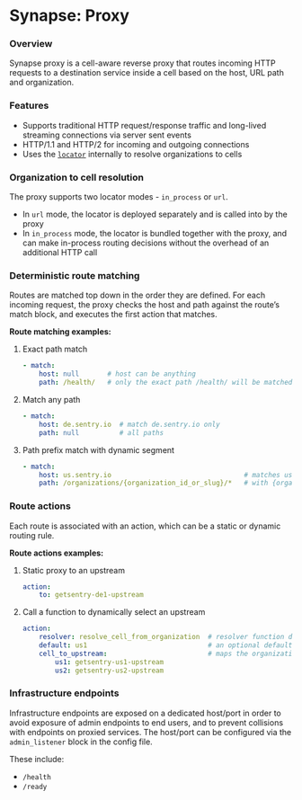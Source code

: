 # Synapse: Proxy

### Overview
Synapse proxy is a cell-aware reverse proxy that routes incoming HTTP requests to a destination service inside a cell based on the host, URL path and organization.

### Features

- Supports traditional HTTP request/response traffic and long-lived streaming connections via server sent events
- HTTP/1.1 and HTTP/2 for incoming and outgoing connections
- Uses the [`locator`](locator/README.md) internally to resolve organizations to cells

### Organization to cell resolution

The proxy supports two locator modes - `in_process` or `url`.
- In `url` mode, the locator is deployed separately and is called into by the proxy
- In `in_process` mode, the locator is bundled together with the proxy, and can make in-process routing decisions without the overhead of an additional HTTP call


### Deterministic route matching

Routes are matched top down in the order they are defined. For each incoming request, the proxy checks the host and path against the route’s match block, and executes the first action that matches.

**Route matching examples:**

1. Exact path match
    ```yaml
    - match:
        host: null       # host can be anything
        path: /health/   # only the exact path /health/ will be matched
    ```

2. Match any path
    ```yaml
    - match:
        host: de.sentry.io  # match de.sentry.io only
        path: null          # all paths
    ```

3. Path prefix match with dynamic segment
    ```yaml
    - match:
        host: us.sentry.io                                 # matches us.sentry.io only
        path: /organizations/{organization_id_or_slug}/*   # with {organization_id_or_slug} dynamic segment and trailing wildcard
    ```

### Route actions

Each route is associated with an action, which can be a static or dynamic routing rule.


**Route actions examples:**

1. Static proxy to an upstream
    ```yaml
    action:
        to: getsentry-de1-upstream
    ```

2. Call a function to dynamically select an upstream
    ```yaml
    action:
        resolver: resolve_cell_from_organization  # resolver function defines how a request is mapped to a cell
        default: us1                              # an optional default cell can be provider
        cell_to_upstream:                         # maps the organization's cell to a specific upstream service (e.g. getsentry, conduit, etc)
            us1: getsentry-us1-upstream
            us2: getsentry-us2-upstream
    ```


### Infrastructure endpoints

Infrastructure endpoints are exposed on a dedicated host/port in order to avoid exposure of admin endpoints to end users, and to prevent collisions with endpoints on proxied services. The host/port can be configured via the `admin_listener` block in the config file.

These include:
- `/health`
- `/ready`
